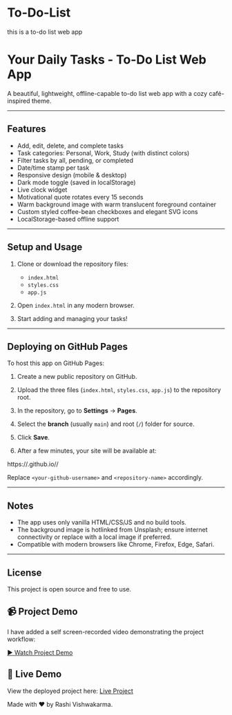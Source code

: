 # To-Do-List
 this is a to-do list web app
 # Your Daily Tasks - To-Do List Web App

A beautiful, lightweight, offline-capable to-do list web app with a cozy café-inspired theme.

---

## Features

- Add, edit, delete, and complete tasks
- Task categories: Personal, Work, Study (with distinct colors)
- Filter tasks by all, pending, or completed
- Date/time stamp per task
- Responsive design (mobile & desktop)
- Dark mode toggle (saved in localStorage)
- Live clock widget
- Motivational quote rotates every 15 seconds
- Warm background image with warm translucent foreground container
- Custom styled coffee-bean checkboxes and elegant SVG icons
- LocalStorage-based offline support

---

## Setup and Usage

1. Clone or download the repository files:

    - `index.html`
    - `styles.css`
    - `app.js`

2. Open `index.html` in any modern browser.

3. Start adding and managing your tasks!

---

## Deploying on GitHub Pages

To host this app on GitHub Pages:

1. Create a new public repository on GitHub.

2. Upload the three files (`index.html`, `styles.css`, `app.js`) to the repository root.

3. In the repository, go to **Settings** → **Pages**.

4. Select the **branch** (usually `main`) and root (`/`) folder for source.

5. Click **Save**.

6. After a few minutes, your site will be available at:

https://<your-github-username>.github.io/<repository-name>/

Replace `<your-github-username>` and `<repository-name>` accordingly.

---

## Notes

- The app uses only vanilla HTML/CSS/JS and no build tools.
- The background image is hotlinked from Unsplash; ensure internet connectivity or replace with a local image if preferred.
- Compatible with modern browsers like Chrome, Firefox, Edge, Safari.

---

## License

This project is open source and free to use.

## 📹 Project Demo

I have added a self screen-recorded video demonstrating the project workflow:

[▶️ Watch Project Demo](YOUR_VIDEO_LINK_HERE)

## 🚀 Live Demo

View the deployed project here: [Live Project](https://rashivishwakarmaa.github.io/To-Do-List/)

Made with ❤️ by Rashi Vishwakarma.